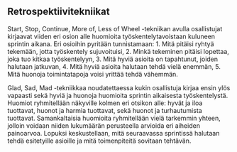 ## Retrospektiivitekniikat

Start, Stop, Continue, More of, Less of Wheel -tekniikan avulla osallistujat kirjaavat viiden eri osion alle huomioita työskentelytavoistaan kuluneen sprintin aikana. Eri osioihin pyritään tunnistamaan: 1. Mitä pitäisi ryhtyä tekemään, jotta työskentely sujuvoituisi, 2. Minkä tekeminen pitäisi lopettaa, joka tuo kitkaa työskentelyyn,  3. Mitä hyviä asioita on tapahtunut, joiden halutaan jatkuvan, 4. Mitä hyviä asioita halutaan tehdä vielä enemmän, 5. Mitä huonoja toimintatapoja voisi yrittää tehdä vähemmän. 

Glad, Sad, Mad -tekniikkaa noudatettaessa kukin osallistuja kirjaa ensin ylös vapaasti sekä hyviä ja huonoja huomioita sprintin aikaisesta työskentelystä. Huomiot ryhmitellään näkyville kolmen eri otsikon alle: hyvät ja iloa tuottavat, huonot ja harmia tuottavat, sekä huonot ja turhautumista tuottavat. Samankaltaisia huomioita ryhmitellään vielä tarkemmin yhteen, jolloin voidaan niiden lukumäärän perusteella arvioida eri aiheiden painoarvoa. Lopuksi keskustellaan, mitä seuraavassa sprintissä halutaan tehdä esitetyille asioille ja mitä toimenpiteitä sovitaan tehtävän.  